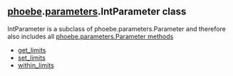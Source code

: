 ## [phoebe](phoebe.md).[parameters](phoebe.parameters.md).IntParameter class

IntParameter is a subclass of phoebe.parameters.Parameter and therefore also includes all [phoebe.parameters.Parameter methods](phoebe.parameters.Parameter.md)

* [get_limits](phoebe.parameters.IntParameter.get_limits.md)
* [set_limits](phoebe.parameters.IntParameter.set_limits.md)
* [within_limits](phoebe.parameters.IntParameter.within_limits.md)
